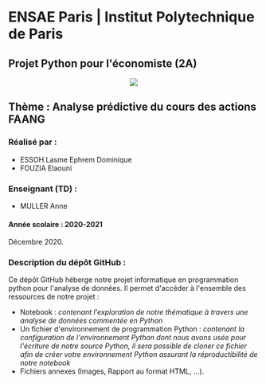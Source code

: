# ENSAE Paris | Institut Polytechnique de Paris

## Projet Python pour l'économiste (2A)

<center><img src = "https://upload.wikimedia.org/wikipedia/commons/thumb/e/ec/LOGO-ENSAE.png/480px-LOGO-ENSAE.png"></center>

## Thème : Analyse prédictive du cours des actions FAANG

### Réalisé par : 

* ESSOH Lasme Ephrem Dominique
* FOUZIA Elaouni


### Enseignant (TD) : 

* MULLER Anne

#### Année scolaire : 2020-2021

Décembre 2020.


### Description du dépôt GitHub :

Ce dépôt GitHub héberge notre projet informatique en programmation python pour l'analyse de données. Il permet d'accéder à l'ensemble des ressources de notre projet :

* Notebook : <i>contenant l'exploration de notre thématique à travers une analyse de données commentée en Python</i>
* Un fichier d'environnement de programmation Python : <i>contenant la configuration de l'environnement Python dont nous avons usée pour l'écriture de notre source Python, il sera possible de cloner ce fichier afin de créer votre environnement Python assurant la réproductibilité de notre notebook</i>
* Fichiers annexes (Images, Rapport au format HTML, ...).
